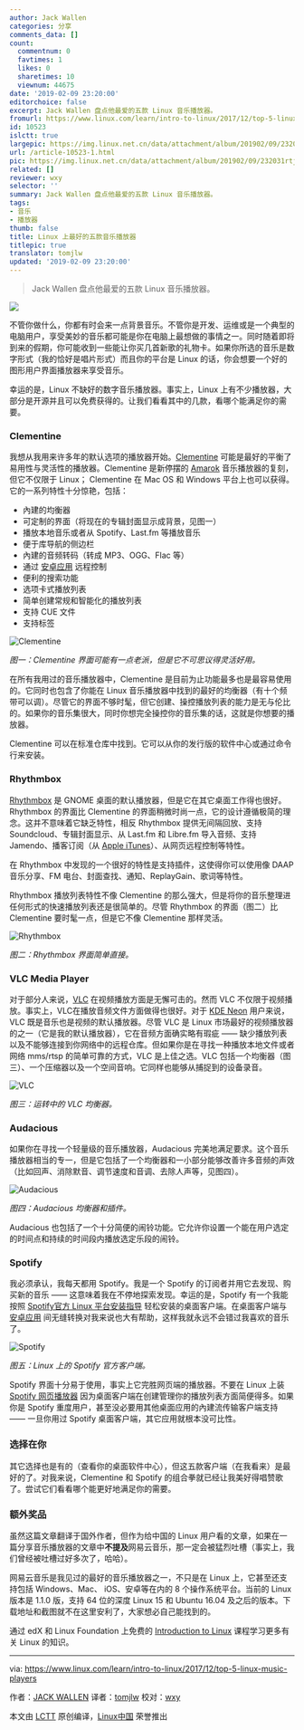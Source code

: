 ```yaml
---
author: Jack Wallen
categories: 分享
comments_data: []
count:
  commentnum: 0
  favtimes: 1
  likes: 0
  sharetimes: 10
  viewnum: 44675
date: '2019-02-09 23:20:00'
editorchoice: false
excerpt: Jack Wallen 盘点他最爱的五款 Linux 音乐播放器。
fromurl: https://www.linux.com/learn/intro-to-linux/2017/12/top-5-linux-music-players
id: 10523
islctt: true
largepic: https://img.linux.net.cn/data/attachment/album/201902/09/232031rtjn0tiwwjxjjjgg.jpg
url: /article-10523-1.html
pic: https://img.linux.net.cn/data/attachment/album/201902/09/232031rtjn0tiwwjxjjjgg.jpg.thumb.jpg
related: []
reviewer: wxy
selector: ''
summary: Jack Wallen 盘点他最爱的五款 Linux 音乐播放器。
tags:
- 音乐
- 播放器
thumb: false
title: Linux 上最好的五款音乐播放器
titlepic: true
translator: tomjlw
updated: '2019-02-09 23:20:00'
---
```



> 
> Jack Wallen 盘点他最爱的五款 Linux 音乐播放器。
> 
> 
> 


![](/data/attachment/album/201902/09/232031rtjn0tiwwjxjjjgg.jpg)


不管你做什么，你都有时会来一点背景音乐。不管你是开发、运维或是一个典型的电脑用户，享受美妙的音乐都可能是你在电脑上最想做的事情之一。同时随着即将到来的假期，你可能收到一些能让你买几首新歌的礼物卡。如果你所选的音乐是数字形式（我的恰好是唱片形式）而且你的平台是 Linux 的话，你会想要一个好的图形用户界面播放器来享受音乐。


幸运的是，Linux 不缺好的数字音乐播放器。事实上，Linux 上有不少播放器，大部分是开源并且可以免费获得的。让我们看看其中的几款，看哪个能满足你的需要。


### Clementine


我想从我用来许多年的默认选项的播放器开始。[Clementine](https://www.clementine-player.org/) 可能是最好的平衡了易用性与灵活性的播放器。Clementine 是新停摆的 [Amarok](https://en.wikipedia.org/wiki/Amarok_(software)) 音乐播放器的复刻，但它不仅限于 Linux； Clementine 在 Mac OS 和 Windows 平台上也可以获得。它的一系列特性十分惊艳，包括：


* 內建的均衡器
* 可定制的界面（将现在的专辑封面显示成背景，见图一）
* 播放本地音乐或者从 Spotify、Last.fm 等播放音乐
* 便于库导航的侧边栏
* 內建的音频转码（转成 MP3、OGG、Flac 等）
* 通过 [安卓应用](https://play.google.com/store/apps/details?id=de.qspool.clementineremote) 远程控制
* 便利的搜索功能
* 选项卡式播放列表
* 简单创建常规和智能化的播放列表
* 支持 CUE 文件
* 支持标签


![Clementine](/data/attachment/album/201902/09/232045h4rxs4rruk5yu4ze.jpg "Clementine")


*图一：Clementine 界面可能有一点老派，但是它不可思议得灵活好用。*


在所有我用过的音乐播放器中，Clementine 是目前为止功能最多也是最容易使用的。它同时也包含了你能在 Linux 音乐播放器中找到的最好的均衡器（有十个频带可以调）。尽管它的界面不够时髦，但它创建、操控播放列表的能力是无与伦比的。如果你的音乐集很大，同时你想完全操控你的音乐集的话，这就是你想要的播放器。


Clementine 可以在标准仓库中找到。它可以从你的发行版的软件中心或通过命令行来安装。


### Rhythmbox


[Rhythmbox](https://wiki.gnome.org/Apps/Rhythmbox) 是 GNOME 桌面的默认播放器，但是它在其它桌面工作得也很好。Rhythmbox 的界面比 Clementine 的界面稍微时尚一点，它的设计遵循极简的理念。这并不意味着它缺乏特性，相反 Rhythmbox 提供无间隔回放、支持 Soundcloud、专辑封面显示、从 Last.fm 和 Libre.fm 导入音频、支持 Jamendo、播客订阅（从 [Apple iTunes](https://www.apple.com/itunes/)）、从网页远程控制等特性。


在 Rhythmbox 中发现的一个很好的特性是支持插件，这使得你可以使用像 DAAP 音乐分享、FM 电台、封面查找、通知、ReplayGain、歌词等特性。


Rhythmbox 播放列表特性不像 Clementine 的那么强大，但是将你的音乐整理进任何形式的快速播放列表还是很简单的。尽管 Rhythmbox 的界面（图二）比 Clementine 要时髦一点，但是它不像 Clementine 那样灵活。


![Rhythmbox](/data/attachment/album/201902/09/232052ce3tcebcmgbtpzgt.jpg "Rhythmbox")


*图二：Rhythmbox 界面简单直接。*


### VLC Media Player


对于部分人来说，[VLC](https://www.videolan.org/vlc/index.html) 在视频播放方面是无懈可击的。然而 VLC 不仅限于视频播放。事实上，VLC在播放音频文件方面做得也很好。对于 [KDE Neon](https://neon.kde.org/) 用户来说，VLC 既是音乐也是视频的默认播放器。尽管 VLC 是 Linux 市场最好的视频播放器的之一（它是我的默认播放器），它在音频方面确实略有瑕疵 —— 缺少播放列表以及不能够连接到你网络中的远程仓库。但如果你是在寻找一种播放本地文件或者网络 mms/rtsp 的简单可靠的方式，VLC 是上佳之选。VLC 包括一个均衡器（图三）、一个压缩器以及一个空间音响。它同样也能够从捕捉到的设备录音。


![VLC](/data/attachment/album/201902/09/232101u2d2vss8qvva3mv2.jpg "VLC")


*图三：运转中的 VLC 均衡器。*


### Audacious


如果你在寻找一个轻量级的音乐播放器，Audacious 完美地满足要求。这个音乐播放器相当的专一，但是它包括了一个均衡器和一小部分能够改善许多音频的声效（比如回声、消除默音、调节速度和音调、去除人声等，见图四）。


![Audacious](/data/attachment/album/201902/09/232104s939zjr903e3r9ps.jpg "Audacious ")


*图四：Audacious 均衡器和插件。*


Audacious 也包括了一个十分简便的闹铃功能。它允许你设置一个能在用户选定的时间点和持续的时间段内播放选定乐段的闹铃。


### Spotify


我必须承认，我每天都用 Spotify。我是一个 Spotify 的订阅者并用它去发现、购买新的音乐 —— 这意味着我在不停地探索发现。幸运的是，Spotify 有一个我能按照 [Spotify官方 Linux 平台安装指导](https://www.spotify.com/us/download/linux/) 轻松安装的桌面客户端。在桌面客户端与 [安卓应用](https://play.google.com/store/apps/details?id=com.spotify.music) 间无缝转换对我来说也大有帮助，这样我就永远不会错过我喜欢的音乐了。


![Spotify](/data/attachment/album/201902/12/165519aib06x1t6h4f6cfj.jpg "Audacious ")


*图五：Linux 上的 Spotify 官方客户端。*


Spotify 界面十分易于使用，事实上它完胜网页端的播放器。不要在 Linux 上装 [Spotify 网页播放器](https://open.spotify.com/browse/featured) 因为桌面客户端在创建管理你的播放列表方面简便得多。如果你是 Spotify 重度用户，甚至没必要用其他桌面应用的內建流传输客户端支持 —— 一旦你用过 Spotify 桌面客户端，其它应用就根本没可比性。


### 选择在你


其它选择也是有的（查看你的桌面软件中心），但这五款客户端（在我看来）是最好的了。对我来说，Clementine 和 Spotify 的组合拳就已经让我美好得唱赞歌了。尝试它们看看哪个能更好地满足你的需要。


### 额外奖品


虽然这篇文章翻译于国外作者，但作为给中国的 Linux 用户看的文章，如果在一篇分享音乐播放器的文章中**不提及**网易云音乐，那一定会被猛烈吐槽（事实上，我们曾经被吐槽过好多次了，哈哈）。


网易云音乐是我见过的最好的音乐播放器之一，不只是在 Linux 上，它甚至还支持包括 Windows、Mac、 iOS、安卓等在内的 8 个操作系统平台。当前的 Linux 版本是 1.1.0 版，支持 64 位的深度 Linux 15 和 Ubuntu 16.04 及之后的版本。下载地址和截图就不在这里安利了，大家想必自己能找到的。


通过 edX 和 Linux Foundation 上免费的 [Introduction to Linux](https://training.linuxfoundation.org/linux-courses/system-administration-training/introduction-to-linux)  课程学习更多有关 Linux 的知识。




---


via: <https://www.linux.com/learn/intro-to-linux/2017/12/top-5-linux-music-players>


作者：[JACK WALLEN](https://www.linux.com/users/jlwallen) 译者：[tomjlw](https://github.com/tomjlw) 校对：[wxy](https://github.com/wxy)


本文由 [LCTT](https://github.com/LCTT/TranslateProject) 原创编译，[Linux中国](https://linux.cn/) 荣誉推出